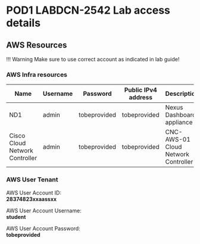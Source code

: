 # POD1 LABDCN-2542 Lab access details 

## **AWS Resources**

!!! Warning 
    Make sure to use correct account as indicated in lab guide!


### **AWS Infra resources**


| Name           | Username       |Password        | Public IPv4 address | Description | 
| -------------- | -------------- | -------------- | -------------- | -------------- | 
| ND1 | admin | tobeprovided | tobeprovided | Nexus Dashboard appliance | 
| Cisco Cloud Network Controller | admin | tobeprovided | tobeprovided | CNC-AWS-01 Cloud Network Controller | 



### **AWS User Tenant** 

AWS User Account ID:<br> **28374823xxaassxx**

AWS User Account Username:<br> **student**

AWS User Account Password:<br> **tobeprovided**


